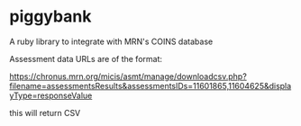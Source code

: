 piggybank
=========

A ruby library to integrate with MRN's COINS database

Assessment data URLs are of the format:

https://chronus.mrn.org/micis/asmt/manage/downloadcsv.php?filename=assessmentsResults&assessmentsIDs=11601865,11604625&displayType=responseValue

this will return CSV

